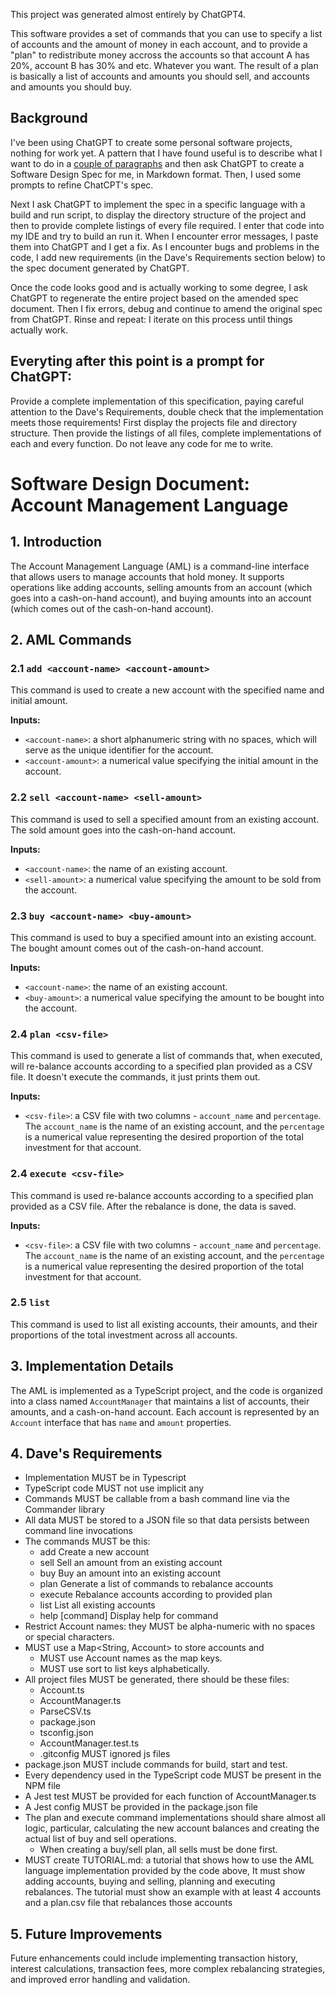 This project was generated almost entirely by ChatGPT4.

This software provides a set of commands that you can use to specify a list of accounts and the amount of money in each account, and to provide a "plan" to redistribute money accross the accounts so that account A has 20%, account B has 30% and etc. Whatever you want. The result of a plan is basically a list of accounts and amounts you should sell, and accounts and amounts you should buy.

Background
---

I've been using ChatGPT to create some personal software projects, nothing for work yet. A pattern that I have found useful is to describe what I want to do in a [couple of paragraphs](initial-prompt.md) and then ask ChatGPT to create a Software Design Spec for me, in Markdown format. Then, I used some prompts to refine ChatCPT's spec.
 
Next I ask ChatGPT to implement the spec in a specific language with a build and run script, to display the directory structure of the project and then to provide complete listings of every file required. I enter that code into my IDE and try to build an run it.  When I encounter error messages, I paste them into ChatGPT and I get a fix. As I encounter bugs and problems in the code, I add new requirements (in the Dave's Requirements section below) to the spec document generated by ChatGPT.

Once the code looks good and is actually working to some degree, I ask ChatGPT to regenerate the entire project based on the amended spec document. Then I fix errors, debug and continue to amend the original spec from ChatGPT. Rinse and repeat: I iterate on this process until things actually work.

Everyting after this point is a prompt for ChatGPT:
---

Provide a complete implementation of this specification, paying careful attention to the Dave's Requirements, double check that the implementation meets those requirements! First display the projects file and directory structure. Then provide the listings of all files, complete implementations of each and every function.  Do not leave any code for me to write.

# Software Design Document: Account Management Language

## 1. Introduction

The Account Management Language (AML) is a command-line interface that allows users to manage accounts that hold money. It supports operations like adding accounts, selling amounts from an account (which goes into a cash-on-hand account), and buying amounts into an account (which comes out of the cash-on-hand account).

## 2. AML Commands

### 2.1 `add <account-name> <account-amount>`

This command is used to create a new account with the specified name and initial amount.

**Inputs:**
- `<account-name>`: a short alphanumeric string with no spaces, which will serve as the unique identifier for the account.
- `<account-amount>`: a numerical value specifying the initial amount in the account.

### 2.2 `sell <account-name> <sell-amount>`

This command is used to sell a specified amount from an existing account. The sold amount goes into the cash-on-hand account.

**Inputs:**
- `<account-name>`: the name of an existing account.
- `<sell-amount>`: a numerical value specifying the amount to be sold from the account.

### 2.3 `buy <account-name> <buy-amount>`

This command is used to buy a specified amount into an existing account. The bought amount comes out of the cash-on-hand account.

**Inputs:**
- `<account-name>`: the name of an existing account.
- `<buy-amount>`: a numerical value specifying the amount to be bought into the account.

### 2.4 `plan <csv-file>`

This command is used to generate a list of commands that, when executed, will re-balance accounts according to a specified plan provided as a CSV file. It doesn't execute the commands, it just prints them out.

**Inputs:**
- `<csv-file>`: a CSV file with two columns - `account_name` and `percentage`. The `account_name` is the name of an existing account, and the `percentage` is a numerical value representing the desired proportion of the total investment for that account.
 
### 2.4 `execute <csv-file>`

This command is used re-balance accounts according to a specified plan provided as a CSV file. After the rebalance is done, the data is saved.

**Inputs:**
- `<csv-file>`: a CSV file with two columns - `account_name` and `percentage`. The `account_name` is the name of an existing account, and the `percentage` is a numerical value representing the desired proportion of the total investment for that account.

### 2.5 `list`

This command is used to list all existing accounts, their amounts, and their proportions of the total investment across all accounts.

## 3. Implementation Details

The AML is implemented as a TypeScript project, and the code is organized into a class named `AccountManager` that maintains a list of accounts, their amounts, and a cash-on-hand account. Each account is represented by an `Account` interface that has `name` and `amount` properties.

## 4. Dave's Requirements

* Implementation MUST be in Typescript
* TypeScript code MUST not use implicit any
* Commands MUST be callable from a bash command line via the Commander library
* All data MUST be stored to a JSON file so that data persists between command line invocations
* The commands MUST be this:
  * add <account-name> <account-amount>  Create a new account
  * sell <account-name> <sell-amount>    Sell an amount from an existing account
  * buy <account-name> <buy-amount>      Buy an amount into an existing account
  * plan <csv-file>                      Generate a list of commands to rebalance accounts
  * execute <csv-file>                   Rebalance accounts according to provided plan
  * list                                 List all existing accounts
  * help [command]                       Display help for command
* Restrict Account names: they MUST be alpha-numeric with no spaces or special characters.
* MUST use a Map<String, Account> to store accounts and 
  * MUST use Account names as the map keys. 
  * MUST use sort to list keys alphabetically.
* All project files MUST be generated, there should be these files:
  * Account.ts
  * AccountManager.ts
  * ParseCSV.ts
  * package.json
  * tsconfig.json
  * AccountManager.test.ts
  * .gitconfig MUST ignored js files
* package.json MUST include commands for build, start and test.
* Every dependency used in the TypeScript code MUST be present in the NPM file
* A Jest test MUST be provided for each function of AccountManager.ts
* A Jest config MUST be provided in the package.json file
* The plan and execute command implementations should share almost all logic, particular, calculating the new account balances and creating the actual list of buy and sell operations.
  * When creating a buy/sell plan, all sells must be done first.
* MUST create TUTORIAL.md: a tutorial that shows how to use the AML language implementation provided by the code above, It must show adding accounts, buying and selling, planning and executing rebalances. The tutorial must show an example with at least 4 accounts and a plan.csv file that rebalances those accounts
   
## 5. Future Improvements

Future enhancements could include implementing transaction history, interest calculations, transaction fees, more complex rebalancing strategies, and improved error handling and validation.
